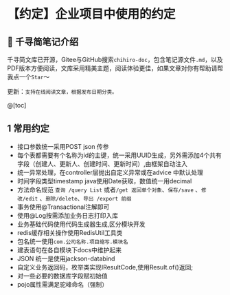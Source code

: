 # 【约定】企业项目中使用的约定

## 📔 千寻简笔记介绍

千寻简文库已开源，Gitee与GitHub搜索`chihiro-doc`，包含笔记源文件`.md`，以及PDF版本方便阅读，文库采用精美主题，阅读体验更佳，如果文章对你有帮助请帮我点一个`Star`～

更新：`支持在线阅读文章，根据发布日期分类。`

@[toc]

## 1 常用约定

- 接口参数统一采用POST json 传参
- 每个表都需要有个名称为id的主键，统一采用UUID生成，另外需添加4个共有字段（创建人、更新人、创建时间、更新时间）,由框架自动注入
- 统一异常处理，在controller层抛出自定义异常或在advice 中默认处理
- 时间字段类型timestamp java使用Date获取，数值统一用decimal
- 方法命名规范 `查询 /query List` 或者`/get 返回单个对象`、`保存/save` 、`修改/edit` 、`删除/delete`、`导出 /export 前缀`
- 事务使用@Transactional注解即可
- 使用@Log按需添加业务日志打印入库
- 业务基础代码使用代码生成器生成,区分模块开发
- redis缓存相关操作使用RedisUtil工具类
- 包名统一使用`com.公司名称.项目缩写.模块名`
- 建表语句在各自模块下docs中维护起来
- JSON 统一是使用jackson-databind
- 自定义业务返回码，枚举类实现IResultCode,使用Result.of()返回;
- 对一些必要的数据库字段赋初始值
- pojo属性需满足驼峰命名（强制）